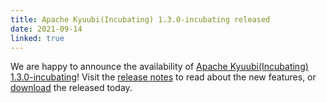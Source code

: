 ```yaml
---
title: Apache Kyuubi(Incubating) 1.3.0-incubating released
date: 2021-09-14
linked: true
---
```

<!---
  Licensed under the Apache License, Version 2.0 (the "License");
  you may not use this file except in compliance with the License.
  You may obtain a copy of the License at

   http://www.apache.org/licenses/LICENSE-2.0

  Unless required by applicable law or agreed to in writing, software
  distributed under the License is distributed on an "AS IS" BASIS,
  WITHOUT WARRANTIES OR CONDITIONS OF ANY KIND, either express or implied.
  See the License for the specific language governing permissions and
  limitations under the License. See accompanying LICENSE file.
-->

We are happy to announce the availability of [Apache Kyuubi(Incubating) 1.3.0-incubating](/release/1.3.0-incubating.html)! Visit the [release notes](/release/1.3.0-incubating.html) to read about the new features, or [download](/releases.html) the released today.
